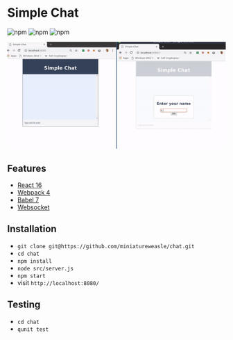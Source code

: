 # Simple Chat

![npm](https://img.shields.io/npm/v/node.svg?label=node&style=popout-square)
![npm](https://img.shields.io/npm/v/react.svg?label=react&style=popout-square)
![npm](https://img.shields.io/npm/v/qunit.svg?label=qunit&style=popout-square)



![Alt Text](demo/two_person_chat.gif)

## Features

* [React 16](https://reactjs.org/)
* [Webpack 4](https://webpack.js.org/)
* [Babel 7](https://babeljs.io/docs/en/v7-migration)
* [Websocket](https://www.npmjs.com/package/websocket)

## Installation

* `git clone git@https://github.com/miniatureweasle/chat.git`
* `cd chat` 
* `npm install`
* `node src/server.js`
* `npm start`
* visit `http://localhost:8080/`

## Testing

* `cd chat`
* `qunit test`